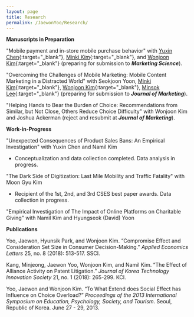 ```yaml
---
layout: page
title: Research
permalink: /JaewonYoo/Research/
---
```


**Manuscripts in Preparation**

"Mobile payment and in-store mobile purchase behavior" with [Yuxin Chen](https://shanghai.nyu.edu/academics/faculty/directory/yuxin-chen){:target="_blank"}, [Minki Kim](https://www.business.kaist.edu/faculty/pcmingki){:target="_blank"}, and [Wonjoon Kim](http://wjkim.kaist.ac.kr/home){:target="_blank"} (preparing for submission to _**Marketing Science**_).

"Overcoming the Challenges of Mobile Marketing: Mobile Content Marketing in a Distracted World" with Seokjoon Yoon, [Minki Kim](https://www.business.kaist.edu/faculty/pcmingki){:target="_blank"}, [Wonjoon Kim](http://wjkim.kaist.ac.kr/home){:target="_blank"}, [Minsok Lee](https://mapss.uchicago.edu/directory/min-sok-lee){:target="_blank"} (preparing for submission to _**Journal of Marketing**_).

"Helping Hands to Bear the Burden of Choice: Recommendations from Similar, but Not Close, Others Reduce Choice Difficulty" with Wonjoon Kim and Joshua Ackerman (reject and resubmit at _**Journal of Marketing**_).

**Work-in-Progress**

"Unexpected Consequences of Product Sales Bans: An Empirical Investigation" with Yuxin Chen and Namil Kim
* Conceptualization and data collection completed. Data analysis in progress.

"The Dark Side of Digitization: Last Mile Mobility and Traffic Fatality" with Moon Gyu Kim
* Recipient of the 1st, 2nd, and 3rd CSES best paper awards. Data collection in progress.

"Empirical Investigation of The Impact of Online Platforms on Charitable Giving" with Namil Kim and Hyungseok (David) Yoon

**Publications**

Yoo, Jaewon, Hyunsik Park, and Wonjoon Kim. “Compromise Effect and Consideration Set Size in Consumer Decision-Making.” _Applied Economics Letters_ 25, no. 8 (2018): 513-517. SSCI.

Kang, Minjeong, Jaewon Yoo, Wonjoon Kim, and Namil Kim. “The Effect of Alliance Activity on Patent Litigation.” _Journal of Korea Technology Innovation Society_ 21, no. 1 (2018): 265-299. KCI.

Yoo, Jaewon and Wonjoon Kim. “To What Extend does Social Effect has Influence on Choice Overload?” _Proceedings of the 2013 International Symposium on Education, Psychology, Society, and Tourism_. Seoul, Republic of Korea. June 27 - 29, 2013.

